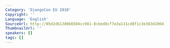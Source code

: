```yaml
---
Category: 'DjangoCon EU 2010'
Copyright: ''
Language: 'English'
SourceUrl: http://05d2db1380b6504cc981-8cbed8cf7e3a131cd8f1c3e383d10041.r93.cf2.rackcdn.com/djangocon-eu-2010/Djangoconeu-EricHolscherGettingTheMostOutOfYourTestSuite492.flv
ThumbnailUrl: ''
speakers: []
tags: []
---
```



